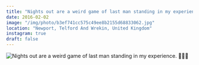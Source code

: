 ```yaml
---
title: "Nights out are a weird game of last man standing in my experience. 🍺🍾🌙"
date: 2016-02-02
image: "/img/photo/b3ef741cc575c49ee8b2155d68833062.jpg"
location: "Newport, Telford And Wrekin, United Kingdom"
instagram: true
draft: false
---
```


![Nights out are a weird game of last man standing in my experience. 🍺🍾🌙](/img/photo/b3ef741cc575c49ee8b2155d68833062.jpg)
